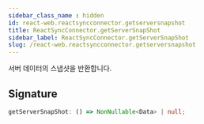 ```yaml
---
sidebar_class_name : hidden
id: react-web.reactsyncconnector.getserversnapshot
title: ReactSyncConnector.getServerSnapShot
sidebar_label: ReactSyncConnector.getServerSnapShot
slug: /react-web.reactsyncconnector.getserversnapshot
---
```






서버 데이터의 스냅샷을 반환합니다.

## Signature

```typescript
getServerSnapShot: () => NonNullable<Data> | null;
```
